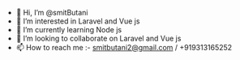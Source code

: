- 👋 Hi, I’m @smitButani
- 👀 I’m interested in Laravel and Vue js
- 🌱 I’m currently learning Node js
- 💞️ I’m looking to collaborate on Laravel and Vue js
- 📫 How to reach me :- smitbutani2@gmail.com / +919313165252

<!---
smitButani/smitButani is a ✨ special ✨ repository because its `README.md` (this file) appears on your GitHub profile.
You can click the Preview link to take a look at your changes.
--->
